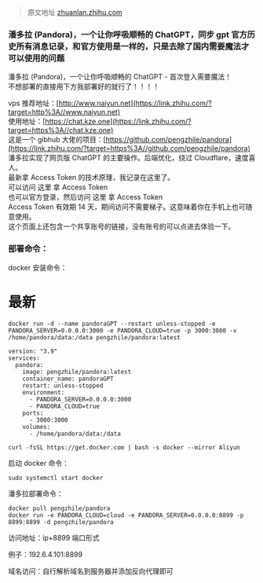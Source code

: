 > 原文地址 [zhuanlan.zhihu.com](https://zhuanlan.zhihu.com/p/635418114)

### 潘多拉 (Pandora)，一个让你呼吸顺畅的 ChatGPT，同步 gpt 官方历史所有消息记录，和官方使用是一样的，只是去除了国内需要魔法才可以使用的问题

潘多拉 (Pandora)，一个让你呼吸顺畅的 ChatGPT - 首次登入需要魔法！  
不想部署的直接用下方我部署好的就行了！！！！

vps 推荐地址：[http://www.naiyun.net](https://link.zhihu.com/?target=http%3A//www.naiyun.net)  
使用地址：[https://chat.kze.one](https://link.zhihu.com/?target=https%3A//chat.kze.one)  
这是一个 gibhub 大佬的项目：[https://github.com/pengzhile/pandora](https://link.zhihu.com/?target=https%3A//github.com/pengzhile/pandora)  
潘多拉实现了网页版 ChatGPT 的主要操作。后端优化，绕过 Cloudflare，速度喜人。  
最新拿 Access Token 的技术原理，我记录在这里了。  
可以访问 这里 拿 Access Token  
也可以官方登录，然后访问 这里 拿 Access Token  
Access Token 有效期 14 天，期间访问不需要梯子。这意味着你在手机上也可随意使用。  
这个页面上还包含一个共享账号的链接，没有账号的可以点进去体验一下。

### 部署命令：

docker 安装命令：

# 最新

```
docker run -d --name pandoraGPT --restart unless-stopped -e PANDORA_SERVER=0.0.0.0:3000 -e PANDORA_CLOUD=true -p 3000:3000 -v /home/pandora/data:/data pengzhile/pandora:latest

version: "3.9"
services:
  pandora:
    image: pengzhile/pandora:latest
    container_name: pandoraGPT
    restart: unless-stopped
    environment:
      - PANDORA_SERVER=0.0.0.0:3000
      - PANDORA_CLOUD=true
    ports:
      - 3000:3000
    volumes:
      - /home/pandora/data:/data
```


```
curl -fsSL https://get.docker.com | bash -s docker --mirror Aliyun
```

启动 docker 命令：

```
sudo systemctl start docker
```

潘多拉部署命令：

```
docker pull pengzhile/pandora
docker run -e PANDORA_CLOUD=cloud -e PANDORA_SERVER=0.0.0.0:8899 -p 8899:8899 -d pengzhile/pandora
```

访问地址：ip+8899 端口形式

例子：192.6.4.101:8899

域名访问：自行解析域名到服务器并添加反向代理即可
